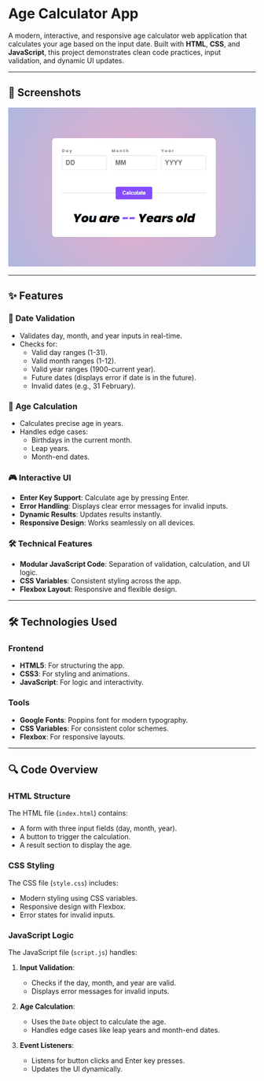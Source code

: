 # Age Calculator App

A modern, interactive, and responsive age calculator web application that calculates your age based on the input date. Built with **HTML**, **CSS**, and **JavaScript**, this project demonstrates clean code practices, input validation, and dynamic UI updates.

---

## 📸 Screenshots

![Desktop View](screenshot.png)

---

## ✨ Features

### 📅 **Date Validation**
- Validates day, month, and year inputs in real-time.
- Checks for:
  - Valid day ranges (1-31).
  - Valid month ranges (1-12).
  - Valid year ranges (1900-current year).
  - Future dates (displays error if date is in the future).
  - Invalid dates (e.g., 31 February).

### 🎯 **Age Calculation**
- Calculates precise age in years.
- Handles edge cases:
  - Birthdays in the current month.
  - Leap years.
  - Month-end dates.

### 🎮 **Interactive UI**
- **Enter Key Support**: Calculate age by pressing Enter.
- **Error Handling**: Displays clear error messages for invalid inputs.
- **Dynamic Results**: Updates results instantly.
- **Responsive Design**: Works seamlessly on all devices.

### 🛠️ **Technical Features**
- **Modular JavaScript Code**: Separation of validation, calculation, and UI logic.
- **CSS Variables**: Consistent styling across the app.
- **Flexbox Layout**: Responsive and flexible design.

---

## 🛠️ Technologies Used

### Frontend
- **HTML5**: For structuring the app.
- **CSS3**: For styling and animations.
- **JavaScript**: For logic and interactivity.

### Tools
- **Google Fonts**: Poppins font for modern typography.
- **CSS Variables**: For consistent color schemes.
- **Flexbox**: For responsive layouts.

---

## 🔍 Code Overview

### HTML Structure
The HTML file (`index.html`) contains:
- A form with three input fields (day, month, year).
- A button to trigger the calculation.
- A result section to display the age.

### CSS Styling
The CSS file (`style.css`) includes:
- Modern styling using CSS variables.
- Responsive design with Flexbox.
- Error states for invalid inputs.

### JavaScript Logic
The JavaScript file (`script.js`) handles:
1. **Input Validation**:
   - Checks if the day, month, and year are valid.
   - Displays error messages for invalid inputs.

2. **Age Calculation**:
   - Uses the `Date` object to calculate the age.
   - Handles edge cases like leap years and month-end dates.

3. **Event Listeners**:
   - Listens for button clicks and Enter key presses.
   - Updates the UI dynamically.

